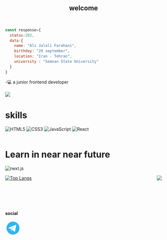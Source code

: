 <h2 align="center">welcome</h2>


<br/>

```javascript
const response={
  status:202,
  data:{
    name: "Ali Jalali Farahani",
    birthday: "29 september",
    location: "Iran - Tehran",
    university : "Semnan State University"
  }
}
```

-💻 a junior frontend developer
<br/>
<br/>
<a href="https://ali-jalali-farahani.github.io/CV/">
    <img src="https://img.shields.io/badge/Website-ali_jalali_farahani.github.io/CV-blue?style=flat&logo=google-chrome" />
</a>

# skills
![HTML5](https://img.shields.io/badge/html5-%23E34F26.svg?style=for-the-badge&logo=html5&logoColor=white) 
![CSS3](https://img.shields.io/badge/css3-%231572B6.svg?style=for-the-badge&logo=css3&logoColor=white) 
![JavaScript](https://img.shields.io/badge/javascript-%23323330.svg?style=for-the-badge&logo=javascript&logoColor=%23F7DF1E) 
![React](https://img.shields.io/badge/react-%2320232a.svg?style=for-the-badge&logo=react&logoColor=%2361DAFB)
<br/>
<br/>

# Learn in near near future
![next.js](https://img.shields.io/badge/next%20js-000000?style=for-the-badge&logo=nextdotjs&logoColor=white) 
<br/>

<!-- # Learn after mastering frontend in 3 months
![golang](https://img.shields.io/badge/Golang-007d9c?style=for-the-badge&logo=go&logoColor=white)
 or 
![Django](https://img.shields.io/badge/Django-092E20?style=for-the-badge&logo=django&logoColor=green) 
<br/>
<br/> -->

<p>
  <img src="https://github-readme-stats.vercel.app/api?username=Ali-Jalali-Farahani&show_icons=true" align="right"/>
  
  [![Top Langs](https://github-readme-stats.vercel.app/api/top-langs/?username=Ali-Jalali-Farahani)](https://github.com/anuraghazra/github-readme-stats)
</p>


<br/>
<br/>
<br/>
<br/>

**social**

<a href="https://t.me/Ali_JF80"><img width="50px" height="50px"  align="left" src="https://github.com/Ali-Jalali-Farahani/Ali-Jalali-Farahani/blob/main/icons8-telegram-logo-48.png" alt="Telegram" /></a>

